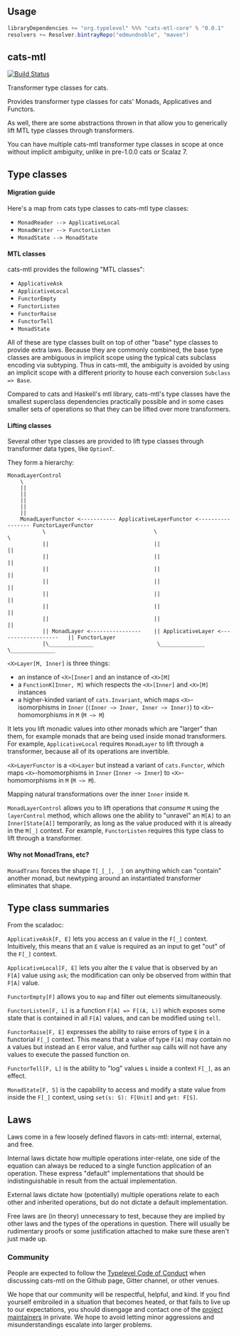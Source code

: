 ## Usage
```scala
libraryDependencies += "org.typelevel" %%% "cats-mtl-core" % "0.0.1"
resolvers += Resolver.bintrayRepo("edmundnoble", "maven")
```

## cats-mtl

[![Build Status](https://api.travis-ci.org/typelevel/cats.svg)](https://travis-ci.org/typelevel/cats)

Transformer type classes for cats.

Provides transformer type classes for cats' Monads, Applicatives and Functors.

As well, there are some abstractions thrown in that allow you to
generically lift MTL type classes 
through transformers.

You can have multiple cats-mtl transformer type classes in scope at once 
without implicit ambiguity, unlike in pre-1.0.0 cats or Scalaz 7.

## Type classes

#### Migration guide

Here's a map from cats type classes to cats-mtl type classes:
 - `MonadReader --> ApplicativeLocal`
 - `MonadWriter --> FunctorListen`
 - `MonadState --> MonadState`

#### MTL classes

cats-mtl provides the following "MTL classes":
 - `ApplicativeAsk`
 - `ApplicativeLocal`
 - `FunctorEmpty`
 - `FunctorListen`
 - `FunctorRaise`
 - `FunctorTell`
 - `MonadState`

All of these are type classes built on top of other "base" type classes to provide extra laws.
Because they are commonly combined, the base type classes are ambiguous in implicit scope using
the typical cats subclass encoding via subtyping. Thus in cats-mtl, the ambiguity is avoided by using
an implicit scope with a different priority to house each conversion `Subclass => Base`.

Compared to cats and Haskell's mtl library, cats-mtl's type classes have the smallest superclass dependencies
practically possible and in some cases smaller sets of operations so that they can be lifted over more transformers.

#### Lifting classes

Several other type classes are provided to lift type classes 
through transformer data types, like `OptionT`.

They form a hierarchy:
```
MonadLayerControl
    \
    ||
    ||
    ||
    ||
    ||
    MonadLayerFunctor <----------- ApplicativeLayerFunctor <----------------- FunctorLayerFunctor
           \                                  \                                          \
           ||                                 ||                                         ||
           ||                                 ||                                         ||
           ||                                 ||                                         ||
           ||                                 ||                                         ||
           ||                                 ||                                         ||
           ||                                 ||                                         ||
           ||                                 ||                                         ||
           || MonadLayer <----------------    || ApplicativeLayer <-------------------   || FunctorLayer
           |\______________                    \______________                            \______________
```

`<X>Layer[M, Inner]` is three things:
 - an instance of `<X>[Inner]` and an instance of `<X>[M]`
 - a `FunctionK[Inner, M]` which respects the `<X>[Inner]` and `<X>[M]` instances
 - a higher-kinded variant of `cats.Invariant`, which maps
   `<X>`-isomorphisms in `Inner` (`(Inner ~> Inner, Inner ~> Inner)`) to
   `<X>`-homomorphisms in `M` (`M ~> M`)

It lets you lift monadic values into other monads which are "larger" than them,
for example monads that are being used inside monad transformers.
For example, `ApplicativeLocal` requires `MonadLayer` to lift through a transformer, because
all of its operations are invertible.

`<X>LayerFunctor` is a `<X>Layer` but instead a variant of `cats.Functor`, which maps
`<X>`-homomorphisms in `Inner` (`Inner ~> Inner`) to
`<X>`-homomorphisms in `M` (`M ~> M`).

Mapping natural transformations over the inner `Inner` inside `M`.

`MonadLayerControl` allows you to lift operations that *consume* `M` using the `layerControl` method,
which allows one the ability to "unravel" an `M[A]` to an `Inner[State[A]]` temporarily,
as long as the value produced with it is already in the `M[_]` context.
For example, `FunctorListen` requires this type class to lift through a transformer.

#### Why not MonadTrans, etc?
`MonadTrans` forces the shape `T[_[_], _]` on anything which can "contain" another monad, 
but newtyping around an instantiated transformer eliminates that shape.

## Type class summaries
From the scaladoc:

`ApplicativeAsk[F, E]` lets you access an `E` value in the `F[_]` context.
Intuitively, this means that an `E` value is required as an input to get "out" of the `F[_]` context.

`ApplicativeLocal[F, E]` lets you alter the `E` value that is observed by an `F[A]` value
using `ask`; the modification can only be observed from within that `F[A]` value.

`FunctorEmpty[F]` allows you to `map` and filter out elements simultaneously.

`FunctorListen[F, L]` is a function `F[A] => F[(A, L)]` which exposes some state
that is contained in all `F[A]` values, and can be modified using `tell`.

`FunctorRaise[F, E]` expresses the ability to raise errors of type `E` in a functorial `F[_]` context.
This means that a value of type `F[A]` may contain no `A` values but instead an `E` error value,
and further `map` calls will not have any values to execute the passed function on.

`FunctorTell[F, L]` is the ability to "log" values `L` inside a context `F[_]`, as an effect.

`MonadState[F, S]` is the capability to access and modify a state value
from inside the `F[_]` context, using `set(s: S): F[Unit]` and `get: F[S]`.

## Laws

Laws come in a few loosely defined flavors in cats-mtl: internal, external, and free.

Internal laws dictate how multiple operations inter-relate, 
one side of the equation can always be reduced to a single function application of an operation.
These express "default" implementations that should be indistinguishable in result from the actual implementation.

External laws dictate how (potentially) multiple operations relate to each other and inherited operations,
but do not dictate a default implementation.

Free laws are (in theory) unnecessary to test, because they are implied by other laws and the 
types of the operations in question. There will usually be rudimentary proofs 
or some justification attached to make sure these aren't just made up.

### Community

People are expected to follow the
[Typelevel Code of Conduct](http://typelevel.org/conduct.html) when
discussing cats-mtl  on the Github page, Gitter channel, or other
venues.

We hope that our community will be respectful, helpful, and kind. If
you find yourself embroiled in a situation that becomes heated, or
that fails to live up to our expectations, you should disengage and
contact one of the [project maintainers](#maintainers) in private. We
hope to avoid letting minor aggressions and misunderstandings escalate
into larger problems.

